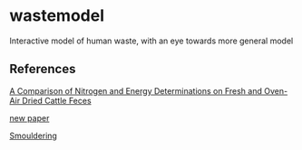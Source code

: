 # wastemodel
Interactive model of human waste, with an eye towards more general model

## References

[A Comparison of Nitrogen and Energy Determinations on Fresh and Oven-Air Dried Cattle Feces](https://www.sciencedirect.com/science/article/pii/S0022030259906368)

[](https://www.sciencedirect.com/science/article/pii/S0022030259908446)
[new paper](https://www.sciencedirect.com/science/article/pii/S0022030259908446)

[Smouldering](https://www.sciencedirect.com/science/article/abs/pii/S0016236115000691)
